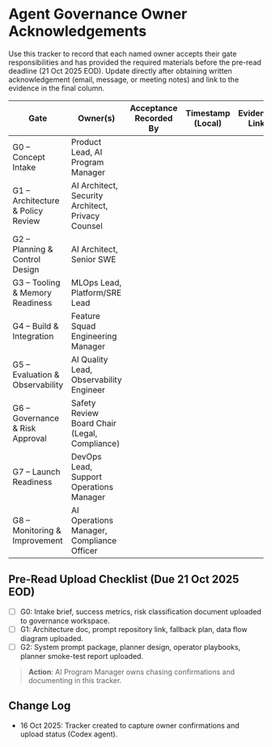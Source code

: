 # Agent Governance Owner Acknowledgements

Use this tracker to record that each named owner accepts their gate responsibilities and has provided the required materials before the pre-read deadline (21 Oct 2025 EOD). Update directly after obtaining written acknowledgement (email, message, or meeting notes) and link to the evidence in the final column.

| Gate | Owner(s) | Acceptance Recorded By | Timestamp (Local) | Evidence Link | Notes |
| --- | --- | --- | --- | --- | --- |
| G0 – Concept Intake | Product Lead, AI Program Manager |  |  |  |  |
| G1 – Architecture & Policy Review | AI Architect, Security Architect, Privacy Counsel |  |  |  |  |
| G2 – Planning & Control Design | AI Architect, Senior SWE |  |  |  |  |
| G3 – Tooling & Memory Readiness | MLOps Lead, Platform/SRE Lead |  |  |  |  |
| G4 – Build & Integration | Feature Squad Engineering Manager |  |  |  |  |
| G5 – Evaluation & Observability | AI Quality Lead, Observability Engineer |  |  |  |  |
| G6 – Governance & Risk Approval | Safety Review Board Chair (Legal, Compliance) |  |  |  |  |
| G7 – Launch Readiness | DevOps Lead, Support Operations Manager |  |  |  |  |
| G8 – Monitoring & Improvement | AI Operations Manager, Compliance Officer |  |  |  |  |

## Pre-Read Upload Checklist (Due 21 Oct 2025 EOD)
- [ ] G0: Intake brief, success metrics, risk classification document uploaded to governance workspace.
- [ ] G1: Architecture doc, prompt repository link, fallback plan, data flow diagram uploaded.
- [ ] G2: System prompt package, planner design, operator playbooks, planner smoke-test report uploaded.

> **Action**: AI Program Manager owns chasing confirmations and documenting in this tracker.

## Change Log
- 16 Oct 2025: Tracker created to capture owner confirmations and upload status (Codex agent).
